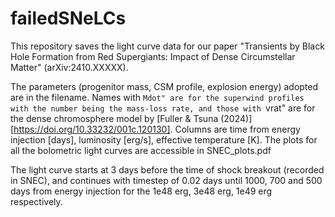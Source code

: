# failedSNeLCs
This repository saves the light curve data for our paper "Transients by Black Hole Formation from Red Supergiants: Impact of Dense Circumstellar Matter" (arXiv:2410.XXXXX). 

The parameters (progenitor mass, CSM profile, explosion energy) adopted are in the filename. Names with ``Mdot" are for the superwind profiles with the number being the mass-loss rate, and those with ``vrat" are for the dense chromosphere model by [Fuller & Tsuna (2024)][https://doi.org/10.33232/001c.120130].
Columns are time from energy injection [days], luminosity [erg/s], effective temperature [K]. The plots for all the bolometric light curves are accessible in SNEC_plots.pdf

The light curve starts at 3 days before the time of shock breakout (recorded in SNEC), and continues with timestep of 0.02 days until 1000, 700 and 500 days from energy injection for the 1e48 erg, 3e48 erg, 1e49 erg respectively.
